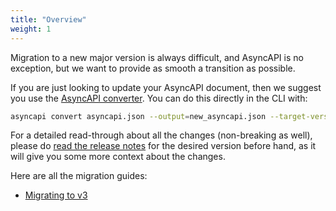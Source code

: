 ```yaml
---
title: "Overview"
weight: 1
---
```

Migration to a new major version is always difficult, and AsyncAPI is no exception, but we want to provide as smooth a transition as possible.

If you are just looking to update your AsyncAPI document, then we suggest you use the [AsyncAPI converter](https://github.com/asyncapi/converter-js). You can do this directly in the CLI with:

```bash
asyncapi convert asyncapi.json --output=new_asyncapi.json --target-version=x.x.x
```

For a detailed read-through about all the changes (non-breaking as well), please do [read the release notes](https://www.asyncapi.com/blog?tags=Release+Notes) for the desired version before hand, as it will give you some more context about the changes.

Here are all the migration guides:
- [Migrating to v3](/docs/migration/migrating-to-v3)
